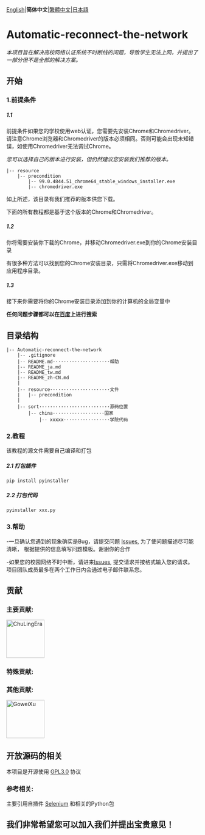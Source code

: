 [English](README.md)|**简体中文**|[繁體中文](README_tw.md)|[日本語](README_ja.md)

# Automatic-reconnect-the-network
_本项目旨在解决高校网络认证系统不时断线的问题，导致学生无法上网，并提出了一部分但不是全部的解决方案。_

## 开始

### 1.前提条件

##### 1.1

前提条件如果您的学校使用web认证，您需要先安装Chrome和Chromedriver。请注意Chrome浏览器和Chromedriver的版本必须相同。否则可能会出现未知错误，如使用Chromedriver无法调试Chrome。

_您可以选择自己的版本进行安装，但仍然建议您安装我们推荐的版本。_

```
|-- resource
    |-- precondition
        |-- 99.0.4844.51_chrome64_stable_windows_installer.exe
        |-- chromedriver.exe

```
如上所述，该目录有我们推荐的版本供您下载。

下面的所有教程都是基于这个版本的Chrome和Chromedriver。

##### 1.2
你将需要安装你下载的Chrome，并移动Chromedriver.exe到你的Chrome安装目录

有很多种方法可以找到您的Chrome安装目录，只需将Chromedriver.exe移动到应用程序目录。

##### 1.3
接下来你需要将你的Chrome安装目录添加到你的计算机的全局变量中

**任何问题步骤都可以在[百度](https://www.baidu.com)上进行搜索**

## 目录结构
```
|-- Automatic-reconnect-the-network
    |-- .gitignore
    |-- README.md·····················帮助
    |-- README_ja.md
    |-- README_tw.md
    |-- README_zh-CN.md
    |
    |-- resource······················文件
    |   |-- precondition
    |
    |-- sort··························源码位置
        |-- china···················国家
            |-- xxxxx·················学院代码
```
### 2.教程
该教程的源文件需要自己编译和打包

##### 2.1 打包插件
```
pip install pyinstaller
```
##### 2.2 打包代码
```
pyinstaller xxx.py
```

### 3.帮助
-一旦确认您遇到的现象确实是Bug，请提交问题 [Issues](https://github.com/ChuLingEra/Automatic-reconnect-the-network/issues/new?assignees=&labels=&template=bug_report.md&title=), 为了使问题描述尽可能清晰，
根据提供的信息填写问题模板。谢谢你的合作

-如果您的校园网络不时中断，请进来[Issues](https://github.com/ChuLingEra/Automatic-reconnect-the-network/issues/new?assignees=&labels=&template=feature_Request.md&title=), 提交请求并按格式输入您的请求。
项目团队成员最多在两个工作日内会通过电子邮件联系您。

## 贡献

### 主要贡献:
<a href="https://github.com/ChuLingEra"><img src="https://avatars.githubusercontent.com/u/104434077?s=400" alt="ChuLingEra" width="100"></a>

### 特殊贡献:

### 其他贡献:
<a href="https://github.com/GoweiXu"><img src="https://avatars.githubusercontent.com/u/104522878?s=400" alt="GoweiXu" width="100"></a>

## 开放源码的相关
本项目是开源使用 [GPL3.0](https://github.com/ChuLingEra/Automatic-reconnect-the-network/blob/master/LICENSE) 协议

### 参考相关:
主要引用自插件 [Selenium](https://www.selenium.dev/) 和相关的Python包

## 我们非常希望您可以加入我们并提出宝贵意见！
